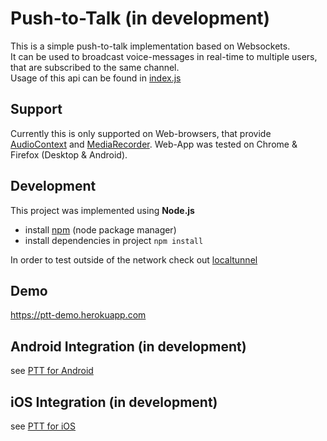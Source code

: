 # Push-to-Talk (in development)

This is a simple push-to-talk implementation based on Websockets.     
It can be used to broadcast voice-messages in real-time to multiple users, that are subscribed to the same channel.      
Usage of this api can be found in <a href="public/index.js">index.js</a>

## Support
Currently this is only supported on Web-browsers, that provide [AudioContext](https://developer.mozilla.org/en-US/docs/Web/API/AudioContext#Browser_compatibility) 
and [MediaRecorder](https://developer.mozilla.org/en-US/docs/Web/API/MediaRecorder#Browser_compatibility).
Web-App was tested on Chrome & Firefox (Desktop & Android).

## Development

This project was implemented using **Node.js**    
* install [npm](https://nodejs.org/en/download) (node package manager) 
* install dependencies in project `npm install`      



In order to test outside of the network check out [localtunnel](https://localtunnel.github.io/www/)

## Demo
https://ptt-demo.herokuapp.com

## Android Integration (in development)
see [PTT for Android](https://github.com/merve40/ptt-android) 

## iOS Integration (in development)
see [PTT for iOS](https://github.com/merve40/ptt-ios)
